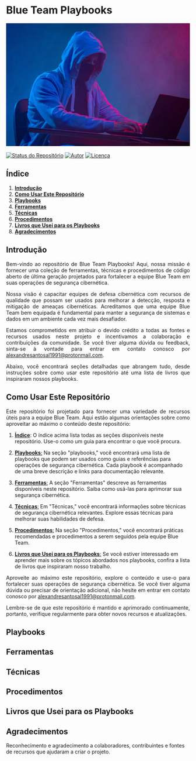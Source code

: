 # Blue Team Playbooks

![Imagem de Capa](img/red-team-blue-team-curitiba-1-1024x683.jpg.webp)

[![Status do Repositório](https://img.shields.io/badge/Repositório%20-Maintained-dark%20green.svg)]()
[![Autor](https://img.shields.io/badge/Author-Alexandre%20Santos-blue.svg)](https://www.linkedin.com/in/alexandresantosal/)
[![Licença](https://img.shields.io/npm/l/react)](https://github.com/alexandresantosal91/Blue-Team-Playbooks/blob/main/LICENSE)

## **Índice**

1. [**Introdução**](#introdução)
2. [**Como Usar Este Repositório**](#como-usar-este-repositório)
3. [**Playbooks**](#playbooks)
4. [**Ferramentas**](#ferramentas)
5. [**Técnicas**](#técnicas)
6. [**Procedimentos**](#procedimentos)
7. [**Livros que Usei para os Playbooks**](#livros-que-usei-para-os-playbooks)
8. [**Agradecimentos**](#agradecimentos)

## **Introdução**

<p align="justify">Bem-vindo ao repositório de Blue Team Playbooks! Aqui, nossa missão é fornecer uma coleção de ferramentas, técnicas e procedimentos de código aberto de última geração projetados para fortalecer a equipe Blue Team em suas operações de segurança cibernética.</p>

<p align="justify">Nossa visão é capacitar equipes de defesa cibernética com recursos de qualidade que possam ser usados para melhorar a detecção, resposta e mitigação de ameaças cibernéticas. Acreditamos que uma equipe Blue Team bem equipada é fundamental para manter a segurança de sistemas e dados em um ambiente cada vez mais desafiador.<p>

<p align="justify">Estamos comprometidos em atribuir o devido crédito a todas as fontes e recursos usados neste projeto e incentivamos a colaboração e contribuições da comunidade. Se você tiver alguma dúvida ou feedback, sinta-se à vontade para entrar em contato conosco por <a href="mailto:alexandresantosal1991@protonmail.com">alexandresantosal1991@protonmail.com</a>.</p> 

<p align="justify">Abaixo, você encontrará seções detalhadas que abrangem tudo, desde instruções sobre como usar este repositório até uma lista de livros que inspiraram nossos playbooks.</p>

## **Como Usar Este Repositório**

<p align="justify">Este repositório foi projetado para fornecer uma variedade de recursos úteis para a equipe Blue Team. Aqui estão algumas orientações sobre como aproveitar ao máximo o conteúdo deste repositório:</p>

1. [**Índice**](#índice): O índice acima lista todas as seções disponíveis neste repositório. Use-o como um guia para encontrar o que você procura.

2. [**Playbooks**:](#playbooks) Na seção "playbooks," você encontrará uma lista de playbooks que podem ser usados como guias e referências para operações de segurança cibernética. Cada playbook é acompanhado de uma breve descrição e links para documentação relevante.

3. [**Ferramentas**:](#ferramentas) A seção "Ferramentas" descreve as ferramentas disponíveis neste repositório. Saiba como usá-las para aprimorar sua segurança cibernética.

4. [**Técnicas**:](#técnicas) Em "Técnicas," você encontrará informações sobre técnicas de segurança cibernética relevantes. Explore essas técnicas para melhorar suas habilidades de defesa.

5. [**Procedimentos**:](#procedimentos) Na seção "Procedimentos," você encontrará práticas recomendadas e procedimentos a serem seguidos pela equipe Blue Team.

6. [**Livros que Usei para os Playbooks**:](#livros-que-usei-para-os-playbooks) Se você estiver interessado em aprender mais sobre os tópicos abordados nos playbooks, confira a lista de livros que inspiraram nosso trabalho.

<p align="justify">Aproveite ao máximo este repositório, explore o conteúdo e use-o para fortalecer suas operações de segurança cibernética. Se você tiver alguma dúvida ou precisar de orientação adicional, não hesite em entrar em contato conosco por <a href="mailto:alexandresantosal1991@protonmail.com">alexandresantosal1991@protonmail.com</a>.</p>

<p align="justify">Lembre-se de que este repositório é mantido e aprimorado continuamente, portanto, verifique regularmente para obter novos recursos e atualizações.</p>

## **Playbooks**

<p align="justify"></p>

## **Ferramentas**

<p align="justify"></p>

## **Técnicas**

<p align="justify"></p>

## **Procedimentos**

<p align="justify"></p>

## **Livros que Usei para os Playbooks**

<p align="justify"></p>

## **Agradecimentos**

<p align="justify"></p>
Reconhecimento e agradecimento a colaboradores, contribuintes e fontes de recursos que ajudaram a criar o projeto.
